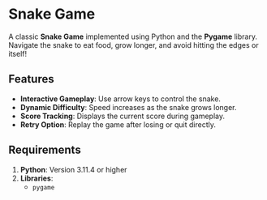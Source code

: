 # Snake Game

A classic **Snake Game** implemented using Python and the **Pygame** library. Navigate the snake to eat food, grow longer, and avoid hitting the edges or itself!

## Features

- **Interactive Gameplay**: Use arrow keys to control the snake.
- **Dynamic Difficulty**: Speed increases as the snake grows longer.
- **Score Tracking**: Displays the current score during gameplay.
- **Retry Option**: Replay the game after losing or quit directly.

## Requirements
1. **Python**: Version 3.11.4 or higher
2. **Libraries**:
   - `pygame`
